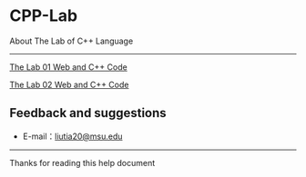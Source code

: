 # CPP-Lab
About The Lab of C++ Language

-----

[The Lab 01 Web and C++ Code](https://github.com/liutiantian233/CPP-Lab/tree/master/Lab01)

[The Lab 02 Web and C++ Code](https://github.com/liutiantian233/CPP-Lab/tree/master/Lab02)

## Feedback and suggestions
- E-mail：<liutia20@msu.edu>

---------
Thanks for reading this help document

